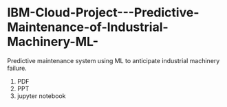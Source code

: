# IBM-Cloud-Project---Predictive-Maintenance-of-Industrial-Machinery-ML-
Predictive maintenance system using ML to anticipate industrial machinery failure. 
1. PDF
2. PPT
3. jupyter notebook
